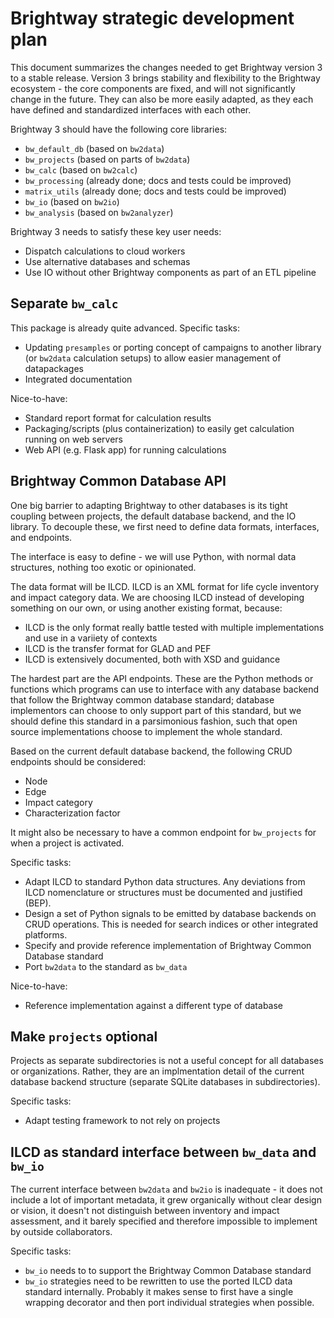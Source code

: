 # Brightway strategic development plan

This document summarizes the changes needed to get Brightway version 3 to a stable release. Version 3 brings stability and flexibility to the Brightway ecosystem - the core components are fixed, and will not significantly change in the future. They can also be more easily adapted, as they each have defined and standardized interfaces with each other.

Brightway 3 should have the following core libraries:

* `bw_default_db` (based on `bw2data`)
* `bw_projects` (based on parts of `bw2data`)
* `bw_calc` (based on `bw2calc`)
* `bw_processing` (already done; docs and tests could be improved)
* `matrix_utils` (already done; docs and tests could be improved)
* `bw_io` (based on `bw2io`)
* `bw_analysis` (based on `bw2analyzer`)

Brightway 3 needs to satisfy these key user needs:

* Dispatch calculations to cloud workers
* Use alternative databases and schemas
* Use IO without other Brightway components as part of an ETL pipeline

## Separate `bw_calc`

This package is already quite advanced. Specific tasks:

* Updating `presamples` or porting concept of campaigns to another library (or `bw2data` calculation setups) to allow easier management of datapackages
* Integrated documentation

Nice-to-have:

* Standard report format for calculation results
* Packaging/scripts (plus containerization) to easily get calculation running on web servers
* Web API (e.g. Flask app) for running calculations

## Brightway Common Database API

One big barrier to adapting Brightway to other databases is its tight coupling between projects, the default database backend, and the IO library. To decouple these, we first need to define data formats, interfaces, and endpoints.

The interface is easy to define - we will use Python, with normal data structures, nothing too exotic or opinionated.

The data format will be ILCD. ILCD is an XML format for life cycle inventory and impact category data. We are choosing ILCD instead of developing something on our own, or using another existing format, because:

* ILCD is the only format really battle tested with multiple implementations and use in a variiety of contexts
* ILCD is the transfer format for GLAD and PEF
* ILCD is extensively documented, both with XSD and guidance

The hardest part are the API endpoints. These are the Python methods or functions which programs can use to interface with any database backend that follow the Brightway common database standard; database implementors can choose to only support part of this standard, but we should define this standard in a parsimonious fashion, such that open source implementations choose to implement the whole standard.

Based on the current default database backend, the following CRUD endpoints should be considered:

* Node
* Edge
* Impact category
* Characterization factor

It might also be necessary to have a common endpoint for `bw_projects` for when a project is activated.

Specific tasks:

* Adapt ILCD to standard Python data structures. Any deviations from ILCD nomenclature or structures must be documented and justified (BEP).
* Design a set of Python signals to be emitted by database backends on CRUD operations. This is needed for search indices or other integrated platforms.
* Specify and provide reference implementation of Brightway Common Database standard
* Port `bw2data` to the standard as `bw_data`

Nice-to-have:

* Reference implementation against a different type of database

## Make `projects` optional

Projects as separate subdirectories is not a useful concept for all databases or organizations. Rather, they are an implmentation detail of the current database backend structure (separate SQLite databases in subdirectories).

Specific tasks:

* Adapt testing framework to not rely on projects

## ILCD as standard interface between `bw_data` and `bw_io`

The current interface between `bw2data` and `bw2io` is inadequate - it does not include a lot of important metadata, it grew organically without clear design or vision, it doesn't not distinguish between inventory and impact assessment, and it barely specified and therefore impossible to implement by outside collaborators.

Specific tasks:

* `bw_io` needs to to support the Brightway Common Database standard
* `bw_io` strategies need to be rewritten to use the ported ILCD data standard internally. Probably it makes sense to first have a single wrapping decorator and then port individual strategies when possible.
